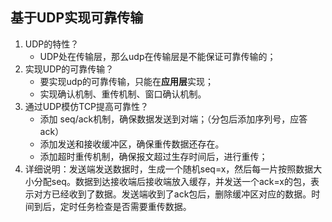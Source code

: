 ## 基于UDP实现可靠传输

1. UDP的特性？
   + UDP处在传输层，那么udp在传输层是不能保证可靠传输的；
2. 实现UDP的可靠传输？
   + 要实现udp的可靠传输，只能在**应用层**实现；
   + 实现确认机制、重传机制、窗口确认机制。
3. 通过UDP模仿TCP提高可靠性？
   + 添加 seq/ack机制，确保数据发送到对端；（分包后添加序列号，应答ack）
   + 添加发送和接收缓冲区，确保重传数据还存在。
   + 添加超时重传机制，确保报文超过生存时间后，进行重传；
4. 详细说明：发送端发送数据时，生成一个随机seq=x，然后每一片按照数据大小分配seq。数据到达接收端后接收端放入缓存，并发送一个ack=x的包，表示对方已经收到了数据。发送端收到了ack包后，删除缓冲区对应的数据。时间到后，定时任务检查是否需要重传数据。